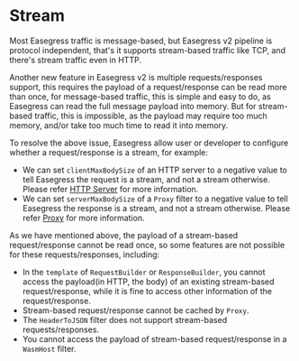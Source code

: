 # Stream

Most Easegress traffic is message-based, but Easegress v2 pipeline is
protocol independent, that's it supports stream-based traffic like TCP, and
there's stream traffic even in HTTP.

Another new feature in Easegress v2 is multiple requests/responses support,
this requires the payload of a request/response can be read more than once,
for message-based traffic, this is simple and easy to do, as Easegress can
read the full message payload into memory. But for stream-based traffic,
this is impossible, as the payload may require too much memory, and/or take
too much time to read it into memory.

To resolve the above issue, Easegress allow user or developer to configure
whether a request/response is a stream, for example:

* We can set `clientMaxBodySize` of an HTTP server to a negative value to
  tell Easegress the request is a stream, and not a stream otherwise. Please
  refer [HTTP Server](./controllers.md#httpserver) for more information.
* We can set `serverMaxBodySize` of a `Proxy` filter to a negative value to
  tell Easegress the response is a stream, and not a stream otherwise. Please
  refer [Proxy](./filters.md#proxy) for more information.

As we have mentioned above, the payload of a stream-based request/response
cannot be read once, so some features are not possible for these
requests/responses, including:

* In the `template` of `RequestBuilder` or `ResponseBuilder`, you cannot
  access the payload(in HTTP, the body) of an existing stream-based
  request/response, while it is fine to access other information of the
  request/response.
* Stream-based request/response cannot be cached by `Proxy`.
* The `HeaderToJSON` filter does not support stream-based requests/responses.
* You cannot access the payload of stream-based request/response in a
  `WasmHost` filter.

